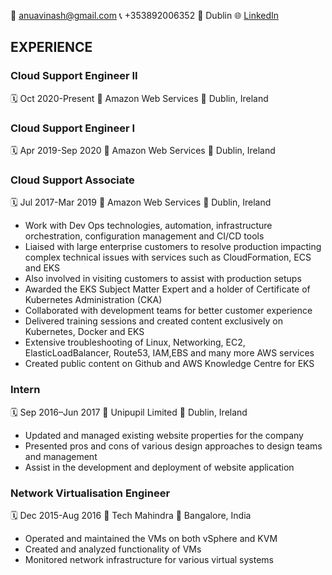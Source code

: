 :e-mail: anuavinash@gmail.com  :telephone_receiver: +353892006352  :house_with_garden: Dublin  :globe_with_meridians: [LinkedIn](https://linkedin.com/in/anamika-avinash-a6a264a9)

## EXPERIENCE

### Cloud Support Engineer II
:spiral_calendar: Oct 2020-Present    :office: Amazon Web Services    :round_pushpin: Dublin, Ireland

### Cloud Support Engineer I
:spiral_calendar: Apr 2019-Sep 2020    :office: Amazon Web Services    :round_pushpin: Dublin, Ireland

### Cloud Support Associate
:spiral_calendar: Jul 2017-Mar 2019    :office: Amazon Web Services    :round_pushpin: Dublin, Ireland
+ Work with Dev Ops technologies, automation, infrastructure orchestration, configuration management and CI/CD tools
+ Liaised with large enterprise customers to resolve production impacting complex technical issues with services such as CloudFormation, ECS and EKS
+ Also involved in visiting customers to assist with production setups
+ Awarded the EKS Subject Matter Expert and a holder of Certificate of Kubernetes Administration (CKA)
+ Collaborated with development teams for better customer experience
+ Delivered training sessions and created content exclusively on Kubernetes, Docker and EKS
+ Extensive troubleshooting of Linux, Networking, EC2, ElasticLoadBalancer, Route53, IAM,EBS and many more AWS services
+ Created public content on Github and AWS Knowledge Centre for EKS

### Intern
:spiral_calendar: Sep 2016–Jun 2017   :office: Unipupil Limited   :round_pushpin: Dublin, Ireland
+ Updated and managed existing website properties for the company
+ Presented pros and cons of various design approaches to design teams and management
+ Assist in the development and deployment of website application

### Network Virtualisation Engineer
:spiral_calendar: Dec 2015-Aug 2016   :office: Tech Mahindra   :round_pushpin: Bangalore, India
+ Operated and maintained the VMs on both vSphere and KVM
+ Created and analyzed functionality of VMs
+ Monitored network infrastructure for various virtual systems

